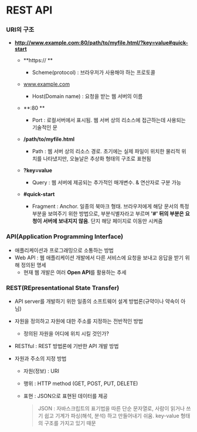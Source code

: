 # REST API

### URI의 구조

- **http://www.example.com:80/path/to/myfile.html/?key=value#quick-start**

  - **https:// **
    - Scheme(protocol) : 브라우저가 사용해야 하는 프로토콜

  - www.example.com
    - Host(Domain name) : 요청을 받는 웹 서버의 이름

  - **:80 **
    - Port : 로컬서버에서 표시됨. 웹 서버 상의 리소스에 접근하는데 사용되는 기술적인 문

  - **/path/to/myfile.html**
    - Path : 웹 서버 상의 리소스 경로. 초기에는 실제 파일이 위치한 물리적 위치를 나타냈지만, 오늘날은 추상화 형태의 구조로 표현됨

  - **?key=value**
    - Query : 웹 서버에 제공되는 추가적인 매개변수. & 연산자로 구분 가능

  - **#quick-start**
    - Fragment : Anchor. 일종의 북마크 형태. 브라우저에게 해당 문서의 특정 부분을 보여주기 위한 방법으로, 부분식별자라고 부르며 **'#' 뒤의 부분은 요청이 서버에 보내지지 않음**. 단지 해당 페이지로 이동만 시켜줌



### API(Application Programming Interface)

- 애플리케이션과 프로그래밍으로 소통하는 방법
- Web API : 웹 애플리케이션 개발에서 다른 서비스에 요청을 보내고 응답을 받기 위해 정의된 명세
  - 현재 웹 개발은 여러 **Open API**를 활용하는 추세



### REST(REpresentational State Transfer)

- API server를 개발하기 위한 일종의 소프트웨어 설계 방법론(규약이나 약속이 아님)

- 자원을 정의하고 자원에 대한 주소를 지정하는 전반적인 방법

  - 정의된 자원을 어디에 위치 시킬 것인가?

- RESTful : REST 방법론에 기반한 API 개발 방법

- 자원과 주소의 지정 방법

  - 자원(정보) : URI

  - 행위 : HTTP method (GET, POST, PUT, DELETE)

  - 표현 : JSON으로 표현된 데이터를 제공

    > JSON : 자바스크립트의 표기법을 따른 단순 문자열로, 사람이 읽거나 쓰기 쉽고 기계가 파싱(해석, 분석) 하고 만들어내기 쉬움. key-value 형태의 구조를 가지고 있기 때문

